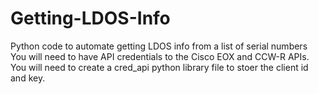 # Getting-LDOS-Info
Python code to automate getting LDOS info from a list of serial numbers
You will need to have API credentials to the Cisco EOX and CCW-R APIs. You will need to create a cred_api python library file to stoer the client id and key.

